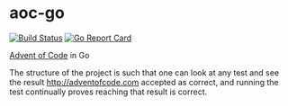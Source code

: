 # aoc-go
[![Build Status](https://travis-ci.org/Setheck/aoc-go.svg?branch=master)](https://travis-ci.org/Setheck/aoc-go) [![Go Report Card](https://goreportcard.com/badge/github.com/Setheck/aoc-go)](https://goreportcard.com/report/github.com/Setheck/aoc-go)

[Advent of Code](https://adventofcode.com/) in Go

The structure of the project is such that one can look at any test and
see the result http://adventofcode.com accepted as correct, and running the test
continually proves reaching that result is correct.